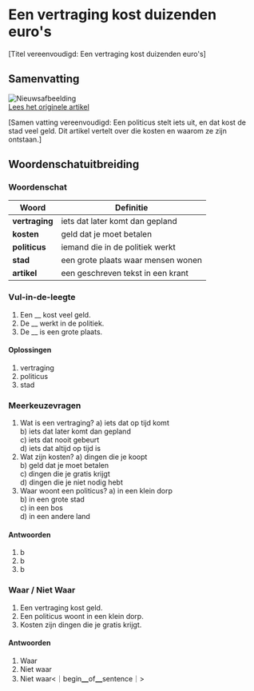 # Een vertraging kost duizenden euro's

[Titel vereenvoudigd: Een vertraging kost duizenden euro's]

## Samenvatting

![Nieuwsafbeelding](https://prod-img.standaard.be/public/nieuws/8dm4go-file82r9tqnhep4ucpp4keh/alternates/BASE_SIXTEEN_NINE/file82r9tqnhep4ucpp4keh)   
[Lees het originele artikel](https://www.standaard.be/binnenland/het-uitstel-van-de-wever-kost-ons-alvast-7.000-euro/98019743.html)

[Samen vatting vereenvoudigd: Een politicus stelt iets uit, en dat kost de stad veel geld. Dit artikel vertelt over die kosten en waarom ze zijn ontstaan.]

## Woordenschatuitbreiding

### Woordenschat

| Woord | Definitie |
|-------|-----------|
| **vertraging** | iets dat later komt dan gepland |
| **kosten** | geld dat je moet betalen |
| **politicus** | iemand die in de politiek werkt |
| **stad** | een grote plaats waar mensen wonen |
| **artikel** | een geschreven tekst in een krant |

### Vul-in-de-leegte
1. Een __ kost veel geld.
2. De __ werkt in de politiek.
3. De __ is een grote plaats.
#### Oplossingen
1. vertraging
2. politicus
3. stad

### Meerkeuzevragen
1. Wat is een vertraging?
   a) iets dat op tijd komt  
   b) iets dat later komt dan gepland  
   c) iets dat nooit gebeurt  
   d) iets dat altijd op tijd is  
2. Wat zijn kosten?
   a) dingen die je koopt  
   b) geld dat je moet betalen  
   c) dingen die je gratis krijgt  
   d) dingen die je niet nodig hebt  
3. Waar woont een politicus?
   a) in een klein dorp  
   b) in een grote stad  
   c) in een bos  
   d) in een andere land  
#### Antwoorden
1. b
2. b
3. b

### Waar / Niet Waar
1. Een vertraging kost geld.  
2. Een politicus woont in een klein dorp.  
3. Kosten zijn dingen die je gratis krijgt.  
#### Antwoorden
1. Waar
2. Niet waar
3. Niet waar<｜begin▁of▁sentence｜>